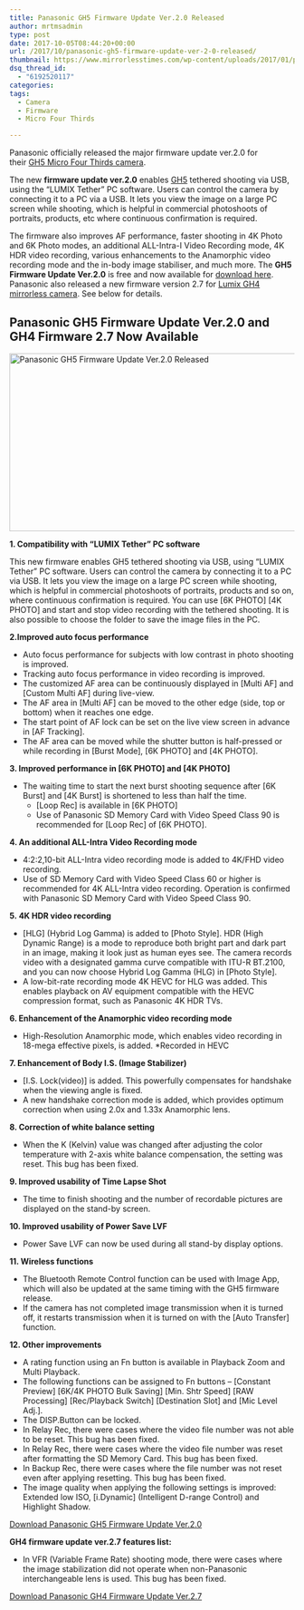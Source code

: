 ```yaml
---
title: Panasonic GH5 Firmware Update Ver.2.0 Released
author: mrtmsadmin
type: post
date: 2017-10-05T08:44:20+00:00
url: /2017/10/panasonic-gh5-firmware-update-ver-2-0-released/
thumbnail: https://www.mirrorlesstimes.com/wp-content/uploads/2017/01/panasonic-gh5.jpg
dsq_thread_id:
  - "6192520117"
categories:
tags:
  - Camera
  - Firmware
  - Micro Four Thirds

---
```

Panasonic officially released the major firmware update ver.2.0 for their [GH5 Micro Four Thirds camera][1].

The new **firmware update ver.2.0** enables <a href="http://amzn.to/2yGoJQk" target="_blank" rel="noopener">GH5</a> tethered shooting via USB, using the “LUMIX Tether” PC software. Users can control the camera by connecting it to a PC via a USB. It lets you view the image on a large PC screen while shooting, which is helpful in commercial photoshoots of portraits, products, etc where continuous confirmation is required.

The firmware also improves AF performance, faster shooting in 4K Photo and 6K Photo modes, an additional ALL-Intra-I Video Recording mode, 4K HDR video recording, various enhancements to the Anamorphic video recording mode and the in-body image stabiliser, and much more. The **GH5 Firmware Update Ver.2.0** is free and now available for <a href="http://av.jpn.support.panasonic.com/support/global/cs/dsc/download/fts/index2.html" target="_blank" rel="nofollow external noopener noreferrer">download here</a>. Panasonic also released a new firmware version 2.7 for <a href="http://amzn.to/2k4Dn0T" target="_blank" rel="nofollow external noopener noreferrer" data-wpel-link="external">Lumix GH4 mirrorless camera</a>. See below for details.

## Panasonic GH5 Firmware Update Ver.2.0 and GH4 Firmware 2.7 Now Available

[<img class="aligncenter wp-image-1106 size-full" title="Panasonic GH5 Firmware Update Ver.2.0 Released" src="https://i0.wp.com/www.mirrorlesstimes.com/wp-content/uploads/2017/05/panasonic-gh5-firmware-v1-1-coming-april-24-10-bit-422-1080-video.jpg?resize=600%2C314&#038;ssl=1" alt="Panasonic GH5 Firmware Update Ver.2.0 Released" width="600" height="314" srcset="https://i0.wp.com/www.mirrorlesstimes.com/wp-content/uploads/2017/05/panasonic-gh5-firmware-v1-1-coming-april-24-10-bit-422-1080-video.jpg?w=1200&ssl=1 1200w, https://i0.wp.com/www.mirrorlesstimes.com/wp-content/uploads/2017/05/panasonic-gh5-firmware-v1-1-coming-april-24-10-bit-422-1080-video.jpg?resize=300%2C157&ssl=1 300w, https://i0.wp.com/www.mirrorlesstimes.com/wp-content/uploads/2017/05/panasonic-gh5-firmware-v1-1-coming-april-24-10-bit-422-1080-video.jpg?resize=768%2C402&ssl=1 768w, https://i0.wp.com/www.mirrorlesstimes.com/wp-content/uploads/2017/05/panasonic-gh5-firmware-v1-1-coming-april-24-10-bit-422-1080-video.jpg?resize=1024%2C536&ssl=1 1024w" sizes="(max-width: 600px) 100vw, 600px" data-recalc-dims="1" />][2]

**<span class="subheader2">1. Compatibility with “LUMIX Tether” PC software</span>**

This new firmware enables GH5 tethered shooting via USB, using “LUMIX Tether” PC software. Users can control the camera by connecting it to a PC via USB. It lets you view the image on a large PC screen while shooting, which is helpful in commercial photoshoots of portraits, products and so on, where continuous confirmation is required. You can use \[6K PHOTO\] \[4K PHOTO\] and start and stop video recording with the tethered shooting. It is also possible to choose the folder to save the image files in the PC.

**<span class="subheader2">2.Improved auto focus performance</span>**

  * Auto focus performance for subjects with low contrast in photo shooting is improved.
  * Tracking auto focus performance in video recording is improved.
  * The customized AF area can be continuously displayed in [Multi AF] and [Custom Multi AF] during live-view.
  * The AF area in [Multi AF] can be moved to the other edge (side, top or bottom) when it reaches one edge.
  * The start point of AF lock can be set on the live view screen in advance in [AF Tracking].
  * The AF area can be moved while the shutter button is half-pressed or while recording in [Burst Mode], [6K PHOTO] and [4K PHOTO].

**<span class="subheader2">3. Improved performance in [6K PHOTO] and [4K PHOTO]</span>**

  * The waiting time to start the next burst shooting sequence after [6K Burst] and [4K Burst] is shortened to less than half the time. 
      * [Loop Rec] is available in [6K PHOTO]
      * Use of Panasonic SD Memory Card with Video Speed Class 90 is recommended for [Loop Rec] of [6K PHOTO].

**<span class="subheader2">4. An additional ALL-Intra Video Recording mode</span>**

  * 4:2:2,10-bit ALL-Intra video recording mode is added to 4K/FHD video recording.
  * Use of SD Memory Card with Video Speed Class 60 or higher is recommended for 4K ALL-Intra video recording. Operation is confirmed with Panasonic SD Memory Card with Video Speed Class 90.

<span class="subheader2"><b>5. </b><b>4K HDR video recording</b></span>

  * \[HLG\] (Hybrid Log Gamma) is added to [Photo Style]. HDR (High Dynamic Range) is a mode to reproduce both bright part and dark part in an image, making it look just as human eyes see. The camera records video with a designated gamma curve compatible with ITU-R <span class="skimlinks-unlinked">BT.2100</span>, and you can now choose Hybrid Log Gamma (HLG) in [Photo Style].
  * A low-bit-rate recording mode 4K HEVC for HLG was added. This enables playback on AV equipment compatible with the HEVC compression format, such as Panasonic 4K HDR TVs.

**<span class="subheader2">6. Enhancement of the Anamorphic video recording mode</span>**

  * High-Resolution Anamorphic mode, which enables video recording in 18-mega effective pixels, is added. *Recorded in HEVC

**<span class="subheader2">7. Enhancement of Body I.S. (Image Stabilizer)</span>**

  * [I.S. Lock(video)] is added. This powerfully compensates for handshake when the viewing angle is fixed.
  * A new handshake correction mode is added, which provides optimum correction when using 2.0x and 1.33x Anamorphic lens.

**<span class="subheader2">8. Correction of white balance setting</span>**

  * When the K (Kelvin) value was changed after adjusting the color temperature with 2-axis white balance compensation, the setting was reset. This bug has been fixed.

**<span class="subheader2">9. Improved usability of Time Lapse Shot</span>**

  * The time to finish shooting and the number of recordable pictures are displayed on the stand-by screen.

**<span class="subheader2">10. Improved usability of Power Save LVF</span>**

  * Power Save LVF can now be used during all stand-by display options.

**<span class="subheader2">11. Wireless functions</span>**

  * The Bluetooth Remote Control function can be used with Image App, which will also be updated at the same timing with the GH5 firmware release.
  * If the camera has not completed image transmission when it is turned off, it restarts transmission when it is turned on with the [Auto Transfer] function.

**<span class="subheader2">12. Other improvements</span>**

  * A rating function using an Fn button is available in Playback Zoom and Multi Playback.
  * The following functions can be assigned to Fn buttons – \[Constant Preview\] \[6K/4K PHOTO Bulk Saving\] \[Min. Shtr Speed\] \[RAW Processing\] \[Rec/Playback Switch\] \[Destination Slot\] and [Mic Level Adj.].
  * The DISP.Button can be locked.
  * In Relay Rec, there were cases where the video file number was not able to be reset. This bug has been fixed.
  * In Relay Rec, there were cases where the video file number was reset after formatting the SD Memory Card. This bug has been fixed.
  * In Backup Rec, there were cases where the file number was not reset even after applying resetting. This bug has been fixed.
  * The image quality when applying the following settings is improved: Extended low ISO, \[i.Dynamic\] (Intelligent D-range Control) and Highlight Shadow.

<a class="btn btn-primary btn-lg btn-block btn-danger" title="Panasonic GH5 Firmware Update Ver.2.0" role="button" href="http://av.jpn.support.panasonic.com/support/global/cs/dsc/download/fts/index2.html" target="“_blank”">Download Panasonic GH5 Firmware Update Ver.2.0</a>

**GH4 firmware update ver.2.7 features list:**

  * In VFR (Variable Frame Rate) shooting mode, there were cases where the image stabilization did not operate when non-Panasonic interchangeable lens is used. This bug has been fixed.

<a class="btn btn-primary btn-lg btn-block btn-danger" title="Panasonic GH4 Firmware Update Ver.2.7" role="button" href="http://av.jpn.support.panasonic.com/support/global/cs/dsc/download/fts/dl/gh4.html" target="“_blank”">Download Panasonic GH4 Firmware Update Ver.2.7</a>

 [1]: https://www.mirrorlesstimes.com/2017/01/panasonic-gh5/
 [2]: https://i0.wp.com/www.mirrorlesstimes.com/wp-content/uploads/2017/05/panasonic-gh5-firmware-v1-1-coming-april-24-10-bit-422-1080-video.jpg?ssl=1